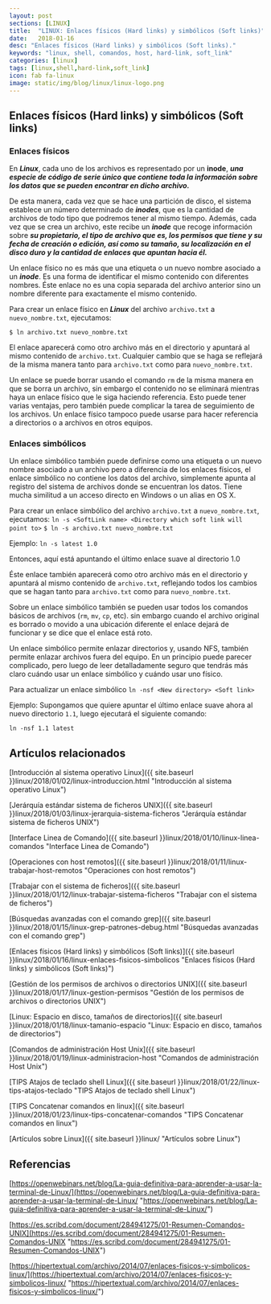 ```yaml
---
layout: post
sections: [LINUX]
title:  "LINUX: Enlaces físicos (Hard links) y simbólicos (Soft links)"
date:   2018-01-16
desc: "Enlaces físicos (Hard links) y simbólicos (Soft links)."
keywords: "linux, shell, comandos, host, hard-link, soft_link"
categories: [linux]
tags: [linux,shell,hard-link,soft_link]
icon: fab fa-linux
image: static/img/blog/linux/linux-logo.png
---
```


## Enlaces físicos (Hard links) y simbólicos (Soft links) ##

### Enlaces físicos ###

En ***Linux***, cada uno de los archivos es representado por un **inode**, ***una especie de código de serie único que contiene toda la información sobre los datos que se pueden encontrar en dicho archivo.***

De esta manera, cada vez que se hace una partición de disco, el sistema establece un número determinado de ***inodes***, que es la cantidad de archivos de todo tipo que podremos tener al mismo tiempo. Además, cada vez que se crea un archivo, este recibe un ***inode*** que recoge información sobre ***su propietario, el tipo de archivo que es, los permisos que tiene y su fecha de creación o edición, así como su tamaño, su localización en el disco duro y la cantidad de enlaces que apuntan hacia él.***

<!-- more -->

Un enlace físico no es más que una etiqueta o un nuevo nombre asociado a un ***inode***. Es una forma de identificar el mismo contenido con diferentes nombres. Éste enlace no es una copia separada del archivo anterior sino un nombre diferente para exactamente el mismo contenido.

Para crear un enlace físico en ***Linux*** del archivo `archivo.txt` a `nuevo_nombre.txt`, ejecutamos:

`$ ln archivo.txt nuevo_nombre.txt`

El enlace aparecerá como otro archivo más en el directorio y apuntará al mismo contenido de `archivo.txt`. Cualquier cambio que se haga se reflejará de la misma manera tanto para `archivo.txt` como para `nuevo_nombre.txt`.

Un enlace se puede borrar usando el comando `rm` de la misma manera en que se borra un archivo, sin embargo el contenido no se eliminará mientras haya un enlace físico que le siga haciendo referencia. Esto puede tener varias ventajas, pero también puede complicar la tarea de seguimiento de los archivos. Un enlace físico tampoco puede usarse para hacer referencia a directorios o a archivos en otros equipos.

### Enlaces simbólicos ###

Un enlace simbólico también puede definirse como una etiqueta o un nuevo nombre asociado a un archivo pero a diferencia de los enlaces físicos, el enlace simbólico no contiene los datos del archivo, simplemente apunta al registro del sistema de archivos donde se encuentran los datos. Tiene mucha similitud a un acceso directo en Windows o un alias en OS X.

Para crear un enlace simbólico del archivo `archivo.txt` a `nuevo_nombre.txt`, ejecutamos:
`ln -s <SoftLink name> <Directory which soft link will point to>`
`$ ln -s archivo.txt nuevo_nombre.txt`

Ejemplo: 
`ln -s latest 1.0`

Entonces, aquí está apuntando el último enlace suave al directorio 1.0

Éste enlace también aparecerá como otro archivo más en el directorio y apuntará al mismo contenido de `archivo.txt`, reflejando todos los cambios que se hagan tanto para `archivo.txt` como para `nuevo_nombre.txt`.

Sobre un enlace simbólico también se pueden usar todos los comandos básicos de archivos (`rm`, `mv`, `cp`, etc). sin embargo cuando el archivo original es borrado o movido a una ubicación diferente el enlace dejará de funcionar y se dice que el enlace está roto.

Un enlace simbólico permite enlazar directorios y, usando NFS, también permite enlazar archivos fuera del equipo. En un principio puede parecer complicado, pero luego de leer detalladamente seguro que tendrás más claro cuándo usar un enlace simbólico y cuándo usar uno físico.

Para actualizar un enlace simbólico
`ln -nsf <New directory> <Soft link>`

Ejemplo: Supongamos que quiere apuntar el último enlace suave ahora al nuevo directorio `1.1`, luego ejecutará el siguiente comando:

 `ln -nsf 1.1 latest`


## Artículos relacionados ##

[Introducción al sistema operativo Linux]({{ site.baseurl }}linux/2018/01/02/linux-introduccion.html "Introducción al sistema operativo Linux")

[Jerárquía estándar sistema de ficheros UNIX]({{ site.baseurl }}linux/2018/01/03/linux-jerarquia-sistema-ficheros "Jerárquía estándar sistema de ficheros UNIX")

[Interface Linea de Comando]({{ site.baseurl }}linux/2018/01/10/linux-linea-comandos "Interface Linea de Comando")

[Operaciones con host remotos]({{ site.baseurl }}linux/2018/01/11/linux-trabajar-host-remotos "Operaciones con host remotos")

[Trabajar con el sistema de ficheros]({{ site.baseurl }}linux/2018/01/12/linux-trabajar-sistema-ficheros "Trabajar con el sistema de ficheros")

[Búsquedas avanzadas con el comando grep]({{ site.baseurl }}linux/2018/01/15/linux-grep-patrones-debug.html "Búsquedas avanzadas con el comando grep")

[Enlaces físicos (Hard links) y simbólicos (Soft links)]({{ site.baseurl }}linux/2018/01/16/linux-enlaces-fisicos-simbolicos "Enlaces físicos (Hard links) y simbólicos (Soft links)")

[Gestión de los permisos de archivos o directorios UNIX]({{ site.baseurl }}linux/2018/01/17/linux-gestion-permisos "Gestión de los permisos de archivos o directorios UNIX")

[Linux: Espacio en disco, tamaños de directorios]({{ site.baseurl }}linux/2018/01/18/linux-tamanio-espacio "Linux: Espacio en disco, tamaños de directorios")

[Comandos de administración Host Unix]({{ site.baseurl }}linux/2018/01/19/linux-administracion-host "Comandos de administración Host Unix")

[TIPS Atajos de teclado shell Linux]({{ site.baseurl }}linux/2018/01/22/linux-tips-atajos-teclado "TIPS Atajos de teclado shell Linux")

[TIPS Concatenar comandos en linux]({{ site.baseurl }}linux/2018/01/23/linux-tips-concatenar-comandos "TIPS Concatenar comandos en linux")

[Artículos sobre Linux]({{ site.baseurl }}linux/ "Artículos sobre Linux")

## Referencias ##

[https://openwebinars.net/blog/La-guia-definitiva-para-aprender-a-usar-la-terminal-de-Linux/](https://openwebinars.net/blog/La-guia-definitiva-para-aprender-a-usar-la-terminal-de-Linux/ "https://openwebinars.net/blog/La-guia-definitiva-para-aprender-a-usar-la-terminal-de-Linux/")

[https://es.scribd.com/document/284941275/01-Resumen-Comandos-UNIX](https://es.scribd.com/document/284941275/01-Resumen-Comandos-UNIX "https://es.scribd.com/document/284941275/01-Resumen-Comandos-UNIX")

[https://hipertextual.com/archivo/2014/07/enlaces-fisicos-y-simbolicos-linux/](https://hipertextual.com/archivo/2014/07/enlaces-fisicos-y-simbolicos-linux/ "https://hipertextual.com/archivo/2014/07/enlaces-fisicos-y-simbolicos-linux/")